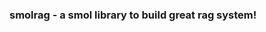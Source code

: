 <h3 align="center">
  <div style="display:flex;flex-direction:row;">
    <p>smolrag - a smol library to build great rag system!</p>
  </div>
</h3>